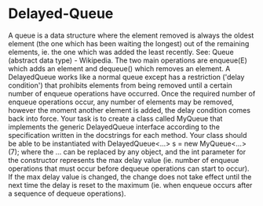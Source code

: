 # Delayed-Queue
A queue is a data structure where the element removed is always the oldest element (the one which has been waiting the longest) out of the remaining elements, ie. the one which was added the least recently. See: Queue (abstract data type) - Wikipedia. The two main operations are enqueue(E) which adds an element and dequeue() which removes an element.  A DelayedQueue works like a normal queue except has a restriction ('delay condition') that prohibits elements from being removed until a certain number of enqueue operations have occurred. Once the required number of enqueue operations occur, any number of elements may be removed, however the moment another element is added, the delay condition comes back into force.   Your task is to create a class called MyQueue that implements the generic DelayedQueue interface according to the specification written in the docstrings for each method. Your class should be able to be instantiated with  DelayedQueue&lt;...> s = new MyQueue&lt;...>(7); where the ... can be replaced by any object, and the int parameter for the constructor represents the max delay value (ie. number of enqueue operations that must occur before dequeue operations can start to occur).  If the max delay value is changed, the change does not take effect until the next time the delay is reset to the maximum (ie. when enqueue occurs after a sequence of dequeue operations).
